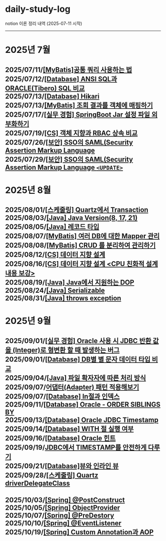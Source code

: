# daily-study-log
notion 이론 정리 내역 (2025-07-11 시작)
  
---
# 2025년 7월
2025/07/11/[[MyBatis]공통 쿼리 사용하는 법](https://knowing-parakeet-f9a.notion.site/MyBatis-22d29c64a0c380e9894cc959097aef65?source=copy_link)  
2025/07/12/[[Database] ANSI SQL과 ORACLE(Tibero) SQL 비교](https://knowing-parakeet-f9a.notion.site/Database-ANSI-SQL-ORACLE-Tibero-SQL-22d29c64a0c380d1b0d4cbbb02df487e?source=copy_link)  
2025/07/13/[[Database] Hikari](https://knowing-parakeet-f9a.notion.site/JDBC-Hikari-22f29c64a0c380228e0ae9d64b1fbb3c?source=copy_link)  
2025/07/13/[[MyBatis] 조회 결과를 객체에 매핑하기](https://knowing-parakeet-f9a.notion.site/MyBatis-22f29c64a0c3805fb956fdd0bb3c9795?source=copy_link)  
2025/07/17/[[실무 경험]  SpringBoot Jar 설정 파일 외부화하기](https://knowing-parakeet-f9a.notion.site/Spring-Boot-Jar-Spring-Boot-X-23329c64a0c380848c01da57936e28c7?source=copy_link)  
2025/07/19/[[CS] 객체 지향과 RBAC 상속 비교](https://knowing-parakeet-f9a.notion.site/CS-RBAC-23629c64a0c38058a89be0ca5fc092c4?source=copy_link)  
2025/07/26/[[보안] SSO의 SAML(Security Assertion Markup Language](https://knowing-parakeet-f9a.notion.site/SSO-SAML-Security-Assertion-Markup-Language-23c29c64a0c380e5bd79db1a757379da?source=copy_link)  
2025/07/29/[[보안] SSO의 SAML(Security Assertion Markup Language `<UPDATE>`](https://knowing-parakeet-f9a.notion.site/SSO-SAML-Security-Assertion-Markup-Language-23c29c64a0c380e5bd79db1a757379da?source=copy_link)  
---  
# 2025년 8월  
2025/08/01/[[스케줄링] Quartz에서 Transaction](https://knowing-parakeet-f9a.notion.site/Quartz-Transaction-24229c64a0c3807db117ca04787df5a9?source=copy_link)  
2025/08/03/[[Java] Java Version(8, 17, 21)](https://knowing-parakeet-f9a.notion.site/Java-Java-Version-8-17-21-23129c64a0c3802b903efb52a6638e3e?source=copy_link)  
2025/08/05/[[Java] 레코드 타입](https://knowing-parakeet-f9a.notion.site/Java-24429c64a0c3800288c6c4d6f5fc4b8c?source=copy_link)  
2025/08/07/[[MyBatis] 여러 DB에 대한 Mapper 관리](https://knowing-parakeet-f9a.notion.site/MyBatis-DB-Mappe-24829c64a0c3805c833acf28abe43ba7?source=copy_link)  
2025/08/08/[[MyBatis] CRUD 를 분리하여 관리하기](https://knowing-parakeet-f9a.notion.site/MyBatis-CRUD-24829c64a0c3805d85b1fb94d7112467?source=copy_link)  
2025/08/12/[[CS] 데이터 지향 설계](https://knowing-parakeet-f9a.notion.site/CS-24629c64a0c38064934fdb2aca84f7e0?source=copy_link)  
2025/08/16/[[CS] 데이터 지향 설계 <CPU 친화적 설계 내용 보강> ](https://knowing-parakeet-f9a.notion.site/CS-24629c64a0c38064934fdb2aca84f7e0?source=copy_link)  
2025/08/19/[[Java] Java에서 지원하는 DOP](https://knowing-parakeet-f9a.notion.site/Java-Java-DOP-25129c64a0c38074aaf6eea312ce3a27?source=copy_link)  
2025/08/24/[[Java] Serializable](https://knowing-parakeet-f9a.notion.site/Java-Serializable-24629c64a0c38071a5a8f2c2e5cf1412?source=copy_link)  
2025/08/31/[[Java] throws exception](https://knowing-parakeet-f9a.notion.site/Java-throws-exception-26029c64a0c380d0a88be153fff16b2a?source=copy_link)  
---  
# 2025년 9월  
2025/09/01/[[실무 경험] Oracle 사용 시 JDBC 반환 값을 (Integer)로 형변환 할 때 발생하는 버그](https://knowing-parakeet-f9a.notion.site/Oracle-JDBC-Integer-22d29c64a0c380be9591d00dd8c323dd?source=copy_link)  
2025/09/01/[[Database] DB별 별 문자 데이터 타입 비교](https://knowing-parakeet-f9a.notion.site/Database-DB-26229c64a0c3808983c4c93004b22850?source=copy_link)  
2025/09/04/[[Java] 파일 확자자에 따른 처리 방식](https://knowing-parakeet-f9a.notion.site/Java-26329c64a0c380e58df4cb2a1c68e6fd?source=copy_link)  
2025/09/07/[어댑터(Adapter) 패턴 적용해보기](https://knowing-parakeet-f9a.notion.site/Adapter-19529c64a0c380b6a0dbdc44c4a1aad5?source=copy_link)  
2025/09/07/[[Database] In절과 인덱스](https://knowing-parakeet-f9a.notion.site/Database-In-26929c64a0c380f99336d41165eb06d5?source=copy_link)  
2025/09/11/[[Database] Oracle - ORDER SIBLINGS BY](https://knowing-parakeet-f9a.notion.site/Database-Oracle-ORDER-SIBLINGS-BY-26b29c64a0c38068b69cfcf85670d669?source=copy_link)  
2025/09/13/[[Database] Oracle JDBC Timestamp](https://knowing-parakeet-f9a.notion.site/Database-Oracle-JDBC-Timestamp-26d29c64a0c3805bb7abeeb2282c6fd1?source=copy_link)  
2025/09/14/[[Database] WITH 절 실행 여부](https://knowing-parakeet-f9a.notion.site/Database-WITH-26e29c64a0c380d7af23e702cb6af419?source=copy_link)  
2025/09/16/[[Database] Oracle 힌트](https://knowing-parakeet-f9a.notion.site/Database-Oracle-26e29c64a0c3808ea2bfef86be70d945?source=copy_link)  
2025/09/19/[JDBC에서 TIMESTAMP를 안전하게 다루기](https://knowing-parakeet-f9a.notion.site/JDBC-TIMESTAMP-26129c64a0c3800bbab6e2ea7b7f11ed?source=copy_link)  
2025/09/21/[[Database]뷰와 인라인 뷰](https://knowing-parakeet-f9a.notion.site/Database-b7885e2f52434714bd18979a61e72501?source=copy_link)  
2025/09/28/[[스케줄링] Quartz driverDelegateClass](https://knowing-parakeet-f9a.notion.site/Quartz-driverDelegateClass-27c29c64a0c3803aa38fee946dc419ad?source=copy_link)  
---
2025/10/03/[[Spring] @PostConstruct](https://knowing-parakeet-f9a.notion.site/Spring-PostConstruct-28129c64a0c380119dbad02e0e9bdabe?source=copy_link)  
2025/10/05/[[Spring] ObjectProvider](https://knowing-parakeet-f9a.notion.site/Spring-ObjectProvider-28329c64a0c3808091a2c8abb7fa1a08?source=copy_link)  
2025/10/07/[[Spring] @PreDestory](https://knowing-parakeet-f9a.notion.site/Spring-PreDestory-28529c64a0c3806a989dc0a473f58ff2?source=copy_link)  
2025/10/10/[[Spring] @EventListener](https://knowing-parakeet-f9a.notion.site/Spring-EventListener-28829c64a0c380589217cb5e3532e1db?source=copy_link)  
2025/10/19/[[Spring] Custom Annotation과 AOP](https://knowing-parakeet-f9a.notion.site/Spring-Custom-Annotation-AOP-29129c64a0c38040b07ce5ff67e713cd?source=copy_link)
---
